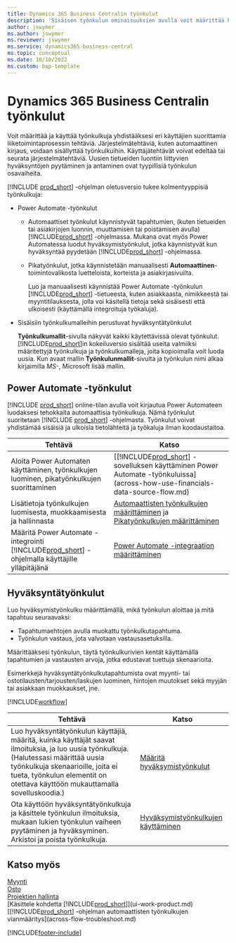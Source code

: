 ```yaml
---
title: Dynamics 365 Business Centralin työnkulut
description: 'Sisäisen työnkulun ominaisuuksien avulla voit määrittää hyväksyntätyönkulkuja, jotka täydentävät Power Automateen perustuvia automatisoituja työnkulkuja. Voit määrittää vaiheet, joiden avulla tehtäviä määritetään eri henkilöille osana liiketoimintaprosessien eri tehtäviä.'
author: jswymer
ms.author: jswymer
ms.reviewer: jswymer
ms.service: dynamics365-business-central
ms.topic: conceptual
ms.date: 10/10/2022
ms.custom: bap-template
---
```

# <a name="workflows-in-dynamics-365-business-central"></a>Dynamics 365 Business Centralin työnkulut

Voit määrittää ja käyttää työnkulkuja yhdistääksesi eri käyttäjien suorittamia liiketoimintaprosessin tehtäviä. Järjestelmätehtäviä, kuten automaattinen kirjaus, voidaan sisällyttää työnkulkuihin. Käyttäjätehtävät voivat edeltää tai seurata järjestelmätehtäviä. Uusien tietueiden luontiin liittyvien hyväksyntöjen pyytäminen ja antaminen ovat tyypillisiä työnkulun osavaiheita.

[!INCLUDE [prod_short](includes/prod_short.md)] -ohjelman oletusversio tukee kolmentyyppisiä työnkulkuja:
  
* Power Automate -työnkulut

  * Automaattiset työnkulut käynnistyvät tapahtumien, (kuten tietueiden tai asiakirjojen luonnin, muuttamisen tai poistamisen avulla) [!INCLUDE[prod_short](includes/prod_short.md)] -ohjelmassa. Mukana ovat myös Power Automatessa luodut hyväksymistyönkulut, jotka käynnistyvät kun hyväksyntää pyydetään [!INCLUDE[prod_short](includes/prod_short.md)] -ohjelmassa.
  * Pikatyönkulut, jotka käynnistetään manuaalisesti **Automaattinen**-toimintovalikosta luetteloista, korteista ja asiakirjasivuilta.

    Luo ja manuaalisesti käynnistää Power Automate -työnkulun [!INCLUDE[prod_short](includes/prod_short.md)] -tietueesta, kuten asiakkaasta, nimikkeestä tai myyntitilauksesta, jolla voi käsitellä tietoja sekä sisäisesti että ulkoisesti (käyttämällä integroituja työkaluja).

* Sisäisiin työnkulkumalleihin perustuvat hyväksyntätyönkulut

  **Työnkulkumallit**-sivulla näkyvät kaikki käytettävissä olevat työnkulut. [!INCLUDE[prod_short](includes/prod_short.md)]in kokeiluversio sisältää useita valmiiksi määritettyjä työnkulkuja ja työnkulkumalleja, joita kopioimalla voit luoda uusia. Kun avaat mallin **Työnkulunmallit**-sivulta ja työnkulun nimi alkaa kirjaimilla *MS-*, Microsoft lisää mallin.

## <a name="power-automate-flows"></a>Power Automate -työnkulut

[!INCLUDE [prod_short](includes/prod_short.md)] online-tilan avulla voit kirjautua Power Automateen luodaksesi tehokkaita automaattisia työnkulkuja. Nämä työnkulut suoritetaan [!INCLUDE [prod_short](includes/prod_short.md)] -ohjelmasta. Työnkulut voivat yhdistämää sisäisiä ja ulkoisia tietolähteitä ja työkaluja ilman koodaustaitoa.

|**Tehtävä** |**Katso**|
|-------|-------|
|Aloita Power Automaten käyttäminen, työnkulkujen luominen, pikatyönkulkujen suorittaminen|[[!INCLUDE[prod_short](includes/prod_short.md)] -sovelluksen käyttäminen Power Automate -työnkuluissa](across-how-use-financials-data-source-flow.md)|
|Lisätietoja työnkulkujen luomisesta, muokkaamisesta ja hallinnasta|[Automaattisten työnkulkujen määrittäminen](/dynamics365/business-central/dev-itpro/powerplatform/automate-workflows) ja [Pikatyönkulkujen määrittäminen](/dynamics365/business-central/dev-itpro/powerplatform/instant-flows)|
|Määritä Power Automate -integrointi [!INCLUDE[prod_short](includes/prod_short.md)] -ohjelmalla käyttäjille ylläpitäjänä|[Power Automate -integraation määrittäminen](/dynamics365/business-central/dev-itpro/powerplatform/power-automate-setup)|

## <a name="approval-workflows"></a>Hyväksyntätyönkulut

Luo hyväksymistyönkulku määrittämällä, mikä työnkulun aloittaa ja mitä tapahtuu seuraavaksi:

* Tapahtumaehtojen avulla muokattu työnkulkutapahtuma.
* Työnkulun vastaus, jota valvotaan vastausasetuksilla.

Määrittääksesi työnkulun, täytä työnkulkurivien kentät käyttämällä tapahtumien ja vastausten arvoja, jotka edustavat tuettuja skenaarioita.

Esimerkkejä hyväksyntätyönkulkutapahtumista ovat myynti- tai ostotilausten/tarjousten/laskujen luominen, hintojen muutokset sekä myyjän tai asiakkaan muokkaukset, jne.

[!INCLUDE[workflow](includes/workflow.md)]

| **Tehtävä** | **Katso** |
|--|--|
| Luo hyväksyntätyönkulun käyttäjiä, määritä, kuinka käyttäjät saavat ilmoituksia, ja luo uusia työnkulkuja. (Halutessasi määrittää uusia työnkulkuja skenaarioille, joita ei tueta, työnkulun elementit on otettava käyttöön mukauttamalla sovelluskoodia.) | [Määritä hyväksymistyönkulut](across-set-up-workflows.md) |
| Ota käyttöön hyväksyntätyönkulkuja ja käsittele työnkulun ilmoituksia, mukaan lukien työnkulun vaiheen pyytäminen ja hyväksyminen. Arkistoi ja poista työnkulkuja. | [Hyväksymistyönkulkujen käyttäminen](across-use-workflows.md) |

<!--
| Integrate company data with Power Automate workflows, using both internal and external sources and events to create and automate tasks or workflows. | [Use Power Automate Flows in [!INCLUDE[prod_short](includes/prod_short.md)]](across-how-use-financials-data-source-flow.md) |-->

## <a name="see-also"></a>Katso myös

[Myynti](sales-manage-sales.md)  
[Osto](purchasing-manage-purchasing.md)  
[Projektien hallinta](projects-manage-projects.md)  
[Käsittele kohdetta [!INCLUDE[prod_short](includes/prod_short.md)]](ui-work-product.md)  
[[!INCLUDE[prod_short](includes/prod_short.md)] -ohjelman automaattisten työnkulkujen vianmääritys](across-flow-troubleshoot.md)  


[!INCLUDE[footer-include](includes/footer-banner.md)]
